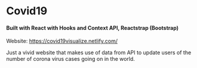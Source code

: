 # Covid19
#### Built with React with Hooks and Context API, Reactstrap (Bootstrap)
Website: https://covid19visualize.netlify.com/

Just a vivid website that makes use of data from API to update users of the number of corona virus cases going on in the world.
